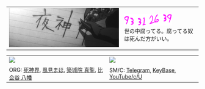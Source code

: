 <!--
Picture Generator:
  {
    https://fontmeme.com/de/death-note-schriftart/, {15, 20}, FF11FF, {None, Style-Wavy}
  }
Lifespan: https://deathnote.fandom.com/wiki/Lifespan
Quotes: https://japanoscope.com/light-yagami-quotes/
-->
<table align="center">
  <tr>
    <td><img src="./static/banner/YagamiLightName.gif" /></td>
    <td><img src="./static/logo/LightYagamiLifespan.png" /></br>世の中腐ってる。腐ってる奴は死んだ方がいい。</td>
  </tr>
</table>

<!--
Stats example from: https://github.com/nullnyat/nullnyat
-->
<table align="center">
  <tr>
    <td><img src="https://github-readme-stats.vercel.app/api?username=ames0k0&layout=compact&count_private=true" /></td>
    <td><img src="https://github-readme-stats.vercel.app/api/top-langs/?username=ames0k0&layout=compact" /></td>
  </tr>
  <tr>
    <td>
      ORG:
      <a href="https://github.com/sh1chan">死神界</a>,
      <a href="https://github.com/aintp3d0">風見まほ</a>,
      <a href="https://github.com/fr1ht">築城院 真鍳</a>,
      <a href="https://github.com/h2b7">比企谷 八幡</a>
    </td>
    <td>SM/C:
      <a href="https://t.me/ames0k0">Telegram</a>,
      <a href="https://keybase.io/ames0k0">KeyBase</a>,
      <a href="https://www.youtube.com/channel/UCKfm7aCx7tyGf2zjRIBRaqg">YouTube/c/U</a>
    </td>
  </tr>
</table>
